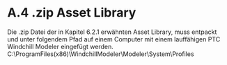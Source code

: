 # A.4 .zip Asset Library
Die .zip Datei der in Kapitel 6.2.1 erwähnten Asset Library, muss entpackt und unter folgendem Pfad auf einem Computer mit einem lauffähigen PTC Windchill Modeler eingefügt werden.
C:\ProgramFiles(x86)\WindchillModeler\Modeler\System\Profiles
